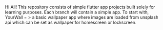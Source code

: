 Hi All!
This repository consists of simple flutter app projects built solely for learning purposes.
Each branch will contain a simple app. To start with,
YourWall = > a basic wallpaper app where images are loaded from unsplash api which can be set as wallpaper for homescreen or lockscreen.

